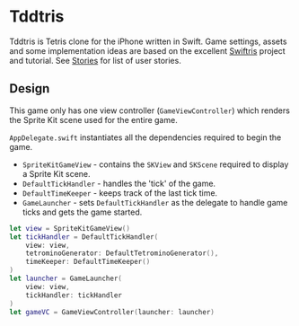 # Tddtris

Tddtris is Tetris clone for the iPhone written in Swift. Game settings, assets and some implementation ideas are based on the excellent [Swiftris](https://github.com/Bloc/swiftris) project and tutorial. See [Stories](Stories.md) for list of user stories.

## Design

This game only has one view controller (`GameViewController`) which renders the Sprite Kit scene used for the entire game.

`AppDelegate.swift` instantiates all the dependencies required to begin the game.

* `SpriteKitGameView` - contains the `SKView` and `SKScene` required to display a Sprite Kit scene.
* `DefaultTickHandler` - handles the 'tick' of the game.
* `DefaultTimeKeeper` - keeps track of the last tick time.
* `GameLauncher` - sets `DefaultTickHandler` as the delegate to handle game ticks and gets the game started.

```swift
let view = SpriteKitGameView()
let tickHandler = DefaultTickHandler(
    view: view,
    tetrominoGenerator: DefaultTetrominoGenerator(),
    timeKeeper: DefaultTimeKeeper()
)
let launcher = GameLauncher(
    view: view,
    tickHandler: tickHandler
)
let gameVC = GameViewController(launcher: launcher)
```
